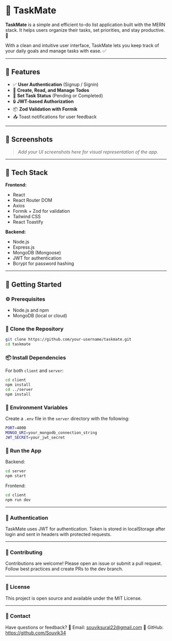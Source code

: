 # 📝 TaskMate

**TaskMate** is a simple and efficient to-do list application built with the MERN stack. It helps users organize their tasks, set priorities, and stay productive. 🚀

With a clean and intuitive user interface, TaskMate lets you keep track of your daily goals and manage tasks with ease. ✅

---

## 🌟 Features

- ✅ **User Authentication** (Signup / Signin)
- 🧾 **Create, Read, and Manage Todos**
- 🎯 **Set Task Status** (Pending or Completed)
- 🔒 **JWT-based Authorization**
- 📦 **Zod Validation with Formik**
- 📤 Toast notifications for user feedback

---

## 📸 Screenshots

> _Add your UI screenshots here for visual representation of the app._

---

## 🔧 Tech Stack

**Frontend:**
- React
- React Router DOM
- Axios
- Formik + Zod for validation
- Tailwind CSS
- React Toastify

**Backend:**
- Node.js
- Express.js
- MongoDB (Mongoose)
- JWT for authentication
- Bcrypt for password hashing

---

## 🚀 Getting Started

### ⚙️ Prerequisites

- Node.js and npm
- MongoDB (local or cloud)

### 📁 Clone the Repository

```bash
git clone https://github.com/your-username/taskmate.git
cd taskmate
```
### 📦 Install Dependencies
For both ```client``` and ```server```:

```bash
cd client
npm install
cd ../server
npm install
```

### 🔑 Environment Variables
Create a ```.env``` file in the ```server``` directory with the following:

```bash
PORT=4000
MONGO_URI=your_mongodb_connection_string
JWT_SECRET=your_jwt_secret
```

### 🚴 Run the App
Backend:
```bash
cd server
npm start
```

Frontend:
```bash
cd client
npm run dev
```

---

### 🔐 Authentication
TaskMate uses JWT for authentication. Token is stored in localStorage after login and sent in headers with protected requests.

---

### 🤝 Contributing
Contributions are welcome! Please open an issue or submit a pull request. Follow best practices and create PRs to the dev branch.

---
### 📄 License
This project is open source and available under the MIT License.

---
### 💬 Contact
Have questions or feedback?
📧 Email: souviksural22@gmail.com
🔗 GitHub: https://github.com/Souvik34

